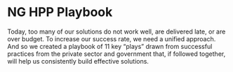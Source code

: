 # NG HPP Playbook

Today, too many of our solutions do not work well, are delivered late, or are over budget. To increase our success rate, we need a unified approach. And so we created a playbook of 11 key “plays” drawn from successful practices from the private sector and government that, if followed together, will help us consistently build effective solutions.
